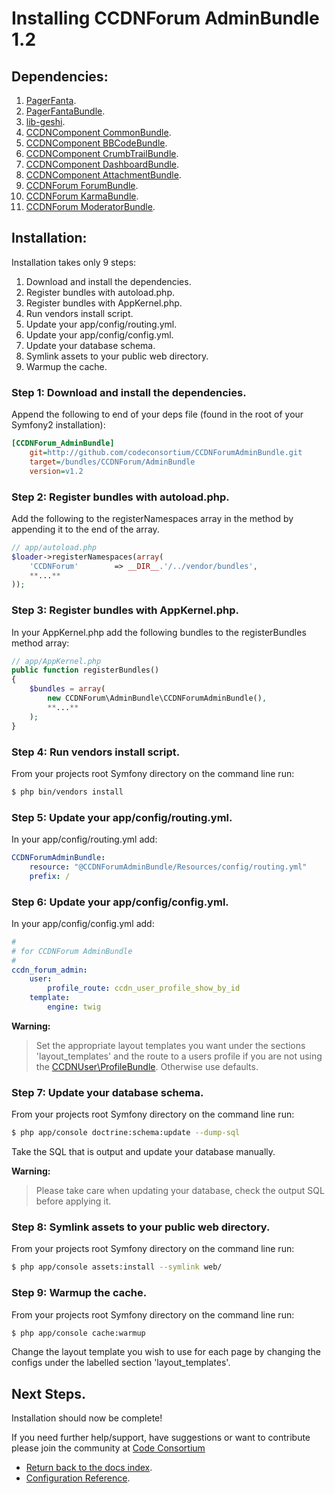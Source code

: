 Installing CCDNForum AdminBundle 1.2
====================================


## Dependencies:

1. [PagerFanta](http://github.com/whiteoctober/Pagerfanta).
2. [PagerFantaBundle](http://github.com/whiteoctober/WhiteOctoberPagerfantaBundle).
3. [lib-geshi](http://github.com/codeconsortium/lib-geshi).
4. [CCDNComponent CommonBundle](http://github.com/codeconsortium/CommonBundle/tree/v1.2).
5. [CCDNComponent BBCodeBundle](http://github.com/codeconsortium/BBCodeBundle/tree/v1.2).
6. [CCDNComponent CrumbTrailBundle](http://github.com/codeconsortium/CrumbTrailBundle/tree/v1.2).
7. [CCDNComponent DashboardBundle](http://github.com/codeconsortium/DashboardBundle/tree/v1.2).
8. [CCDNComponent AttachmentBundle](http://github.com/codeconsortium/AttachmentBundle/tree/v1.2).
9. [CCDNForum ForumBundle](http://github.com/codeconsortium/CCDNForumForumBundle/tree/v1.2).
10. [CCDNForum KarmaBundle](http://github.com/codeconsortium/CCDNForumKarmaBundle/tree/v1.2).
11. [CCDNForum ModeratorBundle](http://github.com/codeconsortium/CCDNForumModeratorBundle/tree/v1.2).

## Installation:

Installation takes only 9 steps:

1. Download and install the dependencies.
2. Register bundles with autoload.php.
3. Register bundles with AppKernel.php.  
4. Run vendors install script.
5. Update your app/config/routing.yml. 
6. Update your app/config/config.yml. 
7. Update your database schema.
8. Symlink assets to your public web directory.
9. Warmup the cache.

### Step 1: Download and install the dependencies.

Append the following to end of your deps file (found in the root of your Symfony2 installation):

``` ini
[CCDNForum_AdminBundle]
    git=http://github.com/codeconsortium/CCDNForumAdminBundle.git
    target=/bundles/CCDNForum/AdminBundle
    version=v1.2
```

### Step 2: Register bundles with autoload.php.

Add the following to the registerNamespaces array in the method by appending it to the end of the array.

``` php
// app/autoload.php
$loader->registerNamespaces(array(
    'CCDNForum'        => __DIR__.'/../vendor/bundles',	
	**...**
));
```

### Step 3: Register bundles with AppKernel.php.

In your AppKernel.php add the following bundles to the registerBundles method array:  

``` php
// app/AppKernel.php
public function registerBundles()
{
    $bundles = array(
		new CCDNForum\AdminBundle\CCDNForumAdminBundle(),
		**...**
	);
}
```

### Step 4: Run vendors install script.

From your projects root Symfony directory on the command line run:

``` bash
$ php bin/vendors install
```

### Step 5: Update your app/config/routing.yml.

In your app/config/routing.yml add:  

``` yml
CCDNForumAdminBundle:
    resource: "@CCDNForumAdminBundle/Resources/config/routing.yml"
    prefix: /

```
	
### Step 6: Update your app/config/config.yml.

In your app/config/config.yml add:    

``` yml
#
# for CCDNForum AdminBundle
#		
ccdn_forum_admin:
    user:
        profile_route: ccdn_user_profile_show_by_id
    template:
        engine: twig

```

**Warning:**

>Set the appropriate layout templates you want under the sections 'layout_templates' and the 
route to a users profile if you are not using the [CCDNUser\ProfileBundle](http://github.com/codeconsortium/CCDNUserProfileBundle). Otherwise use defaults.

### Step 7: Update your database schema.

From your projects root Symfony directory on the command line run:

``` bash
$ php app/console doctrine:schema:update --dump-sql
```

Take the SQL that is output and update your database manually.

**Warning:**

> Please take care when updating your database, check the output SQL before applying it.

### Step 8: Symlink assets to your public web directory.

From your projects root Symfony directory on the command line run:

``` bash
$ php app/console assets:install --symlink web/
```

### Step 9: Warmup the cache.

From your projects root Symfony directory on the command line run:

``` bash
$ php app/console cache:warmup
```

Change the layout template you wish to use for each page by changing the configs under the labelled section 'layout_templates'.

## Next Steps.

Installation should now be complete!

If you need further help/support, have suggestions or want to contribute please join the community at [Code Consortium](http://www.codeconsortium.com)

- [Return back to the docs index](index.md).
- [Configuration Reference](configuration_reference.md).

